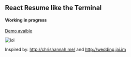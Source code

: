 ## React Resume like the Terminal
#### Working in progress
[Demo avaible](https://www.pablocegarra.com)

![lol](http://pablocegarra.com/cv-react-terminal.jpg)

Inspired by: http://chrishannah.me/ and http://wedding.jai.im
